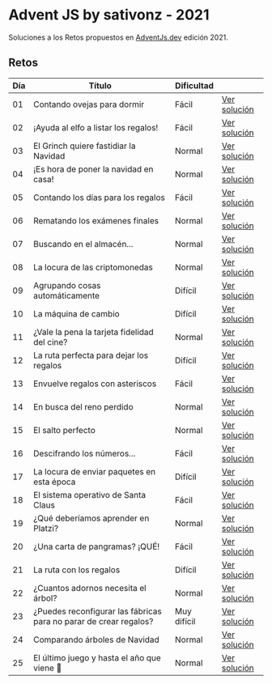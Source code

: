 # Advent JS by sativonz - 2021

Soluciones a los Retos propuestos en [AdventJs.dev](https://advent.dev) edición 2021.

## Retos

| Día | Título                                                            | Dificultad  |                                       |
| --- | ----------------------------------------------------------------- | ----------- | ------------------------------------- |
| 01  | Contando ovejas para dormir                                       | Fácil       | [Ver solución](./Retos/Reto-1/day01.md) |
| 02  | ¡Ayuda al elfo a listar los regalos!                              | Fácil       | [Ver solución](./Retos/Reto-2/day02.md) |
| 03  | El Grinch quiere fastidiar la Navidad                             | Normal      | [Ver solución](./Retos/Reto-3/day03.md) |
| 04  | ¡Es hora de poner la navidad en casa!                             | Normal      | [Ver solución](./Retos/Reto-4/day04.md) |
| 05  | Contando los días para los regalos                                | Fácil       | [Ver solución](./Retos/Reto-5/day05.md) |
| 06  | Rematando los exámenes finales                                    | Normal      | [Ver solución](./Retos/Reto-6/day06.md) |
| 07  | Buscando en el almacén...                                         | Normal      | [Ver solución](./Retos/Reto-7/day07.md) |
| 08  | La locura de las criptomonedas                                    | Normal      | [Ver solución](./Retos/Reto-8/day08.md) |
| 09  | Agrupando cosas automáticamente                                   | Difícil     | [Ver solución](./Retos/Reto-9/day09.md) |
| 10  | La máquina de cambio                                              | Difícil     | [Ver solución](./Retos/Reto-10/day10.md) |
| 11  | ¿Vale la pena la tarjeta fidelidad del cine?                      | Normal      | [Ver solución](./Retos/Reto-11/day11.md) |
| 12  | La ruta perfecta para dejar los regalos                           | Difícil     | [Ver solución](./Retos/Reto-12/day12.md) |
| 13  | Envuelve regalos con asteriscos                                   | Fácil       | [Ver solución](./Retos/Reto-13/day13.md) |
| 14  | En busca del reno perdido                                         | Normal      | [Ver solución](./Retos/Reto-14/day14.md) |
| 15  | El salto perfecto                                                 | Normal      | [Ver solución](./Retos/Reto-15/day15.md) |
| 16  | Descifrando los números...                                        | Fácil       | [Ver solución](./Retos/Reto-16/Reto-/day16.md) |
| 17  | La locura de enviar paquetes en esta época                        | Difícil     | [Ver solución](./Retos/Reto-17/day17.md) |
| 18  | El sistema operativo de Santa Claus                               | Fácil       | [Ver solución](./Retos/Reto-18/day18.md) |
| 19  | ¿Qué deberíamos aprender en Platzi?                               | Normal      | [Ver solución](./Retos/Reto-19/day19.md) |
| 20  | ¿Una carta de pangramas? ¡QUÉ!                                    | Fácil       | [Ver solución](./Retos/Reto-20/day20.md) |
| 21  | La ruta con los regalos                                           | Difícil     | [Ver solución](./Retos/Reto-21/day21.md) |
| 22  | ¿Cuantos adornos necesita el árbol?                               | Normal      | [Ver solución](./Retos/Reto-22/day22.md) |
| 23  | ¿Puedes reconfigurar las fábricas para no parar de crear regalos? | Muy difícil | [Ver solución](./Retos/Reto-23/day23.md) |
| 24  | Comparando árboles de Navidad                                     | Normal      | [Ver solución](./Retos/Reto-24/day24.md) |
| 25  | El último juego y hasta el año que viene 👋                        | Normal      | [Ver solución](./Retos/Reto-25/day25.md) |

